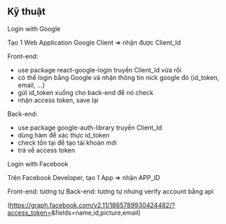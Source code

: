 ## Kỹ thuật

Login with Google

Tạo 1 Web Application Google Client => nhận được Client_Id 

Front-end:
- use package react-google-login truyền Client_Id vừa rồi
- có thể login bằng Google và nhận thông tin nick google đó (id_token, email, ...)
- gửi id_token xuống cho back-end để nó check
- nhận access token, save lại 

Back-end:
- use package google-auth-library truyền Client_Id
- dùng hàm để xác thực id_token
- check tồn tại để tạo tài khoản mới
- trả về access token

Login with Facebook

Trên Facebook Developer, tạo 1 App => nhận APP_ID

Front-end: tương tự
Back-end: tương tự nhưng verify account bằng api

(https://graph.facebook.com/v2.11/1865789930424482/?access_token=<access-token>&fields=name,id,picture,email)
